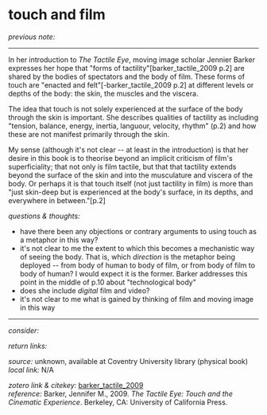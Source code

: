 # touch and film

_previous note:_ 

---

In her introduction to _The Tactile Eye_, moving image scholar Jennier Barker expresses her hope that "forms of tactility"[barker_tactile_2009 p.2] are shared by the bodies of spectators and the body of film. These forms of touch are "enacted and felt"[-barker_tactile_2009 p.2] at different levels or depths of the body: the skin, the muscles and the viscera. 

The idea that touch is not solely experienced at the surface of the body through the skin is important. She describes qualities of tactility as including "tension, balance, energy, inertia, languour, velocity, rhythm" (p.2) and how these are not manifest primarily through the skin. 

My sense (although it's not clear -- at least in the introduction) is that her desire in this book is to theorise beyond an implicit criticism of film's superficiality; that not only is film tactile, but that that tactility extends beyond the surface of the skin and into the musculature and viscera of the body. Or perhaps it is that touch itself (not just tactility in film) is more than "just skin-deep but is experienced at the body's surface, in its depths, and everywhere in between."[p.2]

_questions & thoughts:_

- have there been any objections or contrary arguments to using touch as a metaphor in this way?  
- it's not clear to me the extent to which this becomes a mechanistic way of seeing the body. That is, which _direction_ is the metaphor being deployed -- from body of human to body of film, or from body of film to body of human? I would expect it is the former. Barker addresses this point in the middle of p.10 about "technological body"
- does she include _digital_ film and video?  
- it's not clear to me what is gained by thinking of film and moving image in this way

--- 

_consider:_ 


_return links:_

_source:_ unknown, available at Coventry University library (physical book)      
_local link:_ N/A

_zotero link & citekey:_ [barker_tactile_2009](zotero://select/items/1_AGI2LELH)  
_reference:_ Barker, Jennifer M., 2009. _The Tactile Eye: Touch and the Cinematic Experience_. Berkeley, CA: University of California Press.


